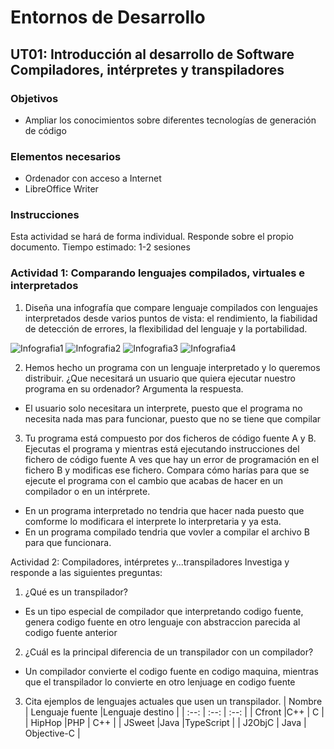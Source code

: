 # Entornos de Desarrollo
## UT01: Introducción al desarrollo de Software Compiladores, intérpretes y transpiladores
### Objetivos
-  Ampliar los conocimientos sobre diferentes tecnologías de generación de código
### Elementos necesarios
- Ordenador con acceso a Internet
- LibreOffice Writer
### Instrucciones
Esta actividad se hará de forma individual. Responde sobre el propio documento.
Tiempo estimado: 1-2 sesiones
### Actividad 1: Comparando lenguajes compilados, virtuales e interpretados
1. Diseña una infografía que compare lenguaje compilados con lenguajes interpretados desde varios puntos de vista: el rendimiento, la fiabilidad de detección de errores, la flexibilidad del lenguaje y la portabilidad.



![Infografia1](Infografia1.png)
![Infografia2](Infografia2.png)
![Infografia3](Infografia3.png)
![Infografia4](Infografia4.png)



2. Hemos hecho un programa con un lenguaje interpretado y lo queremos distribuir. ¿Que necesitará un usuario que quiera ejecutar nuestro programa en su ordenador? Argumenta la respuesta.
- El usuario solo necesitara un interprete, puesto que el programa no necesita nada mas para funcionar, puesto que no se tiene que compilar
3. Tu programa está compuesto por dos ficheros de código fuente A y B. Ejecutas el programa y mientras está ejecutando instrucciones del fichero de código fuente A ves que hay un error de programación en el fichero B y modificas ese fichero. Compara cómo harías para que se ejecute el programa con el cambio que acabas de hacer en un compilador o en un intérprete.
- En un programa interpretado no tendria que hacer nada puesto que comforme lo modificara el interprete lo interpretaria y ya esta.
- En un programa compilado tendria que vovler a compilar el archivo B para que funcionara.

Actividad 2: Compiladores, intérpretes y...transpiladores
Investiga y responde a las siguientes preguntas:
1. ¿Qué es un transpilador?
- Es un tipo especial de compilador que interpretando codigo fuente, genera codigo fuente en otro lenguaje con abstraccion parecida al codigo fuente anterior
2. ¿Cuál es la principal diferencia de un transpilador con un compilador?
- Un compilador convierte el codigo fuente en codigo maquina, mientras que el transpilador lo convierte en otro lenjuage en codigo fuente
3. Cita ejemplos de lenguajes actuales que usen un transpilador.
| Nombre | Lenguaje fuente |Lenguaje destino |
| :--: | :--: | :--: |
| Cfront |C++ | C |
| HipHop |PHP |	C++ |
| JSweet |Java |TypeScript |
| J2ObjC | Java | Objective-C | 
